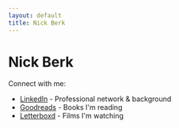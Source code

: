 ```yaml
---
layout: default
title: Nick Berk
---
```


# Nick Berk

Connect with me:

- [LinkedIn](https://www.linkedin.com/in/nick-berk) - Professional network & background
- [Goodreads](http://goodreads.com/nickberk) - Books I'm reading
- [Letterboxd](https://letterboxd.com/D_Jerk/) - Films I'm watching